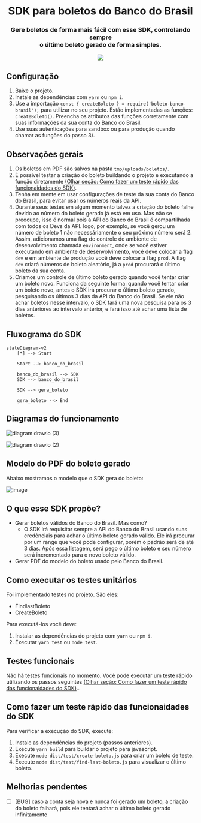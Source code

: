 <h1 align="center">SDK para boletos do Banco do Brasil</h1>
<h3 align="center">Gere boletos de forma mais fácil com esse SDK, controlando sempre<br> o último boleto gerado de forma simples.</h3>
<p align="center">
        <a href="https://github.com/filipeas/boleto-banco-brasil/releases/tag/0.1.0" alt="Version">
        <img src="https://img.shields.io/badge/version-0.0.6-green" /></a>
</p>

## Configuração
1) Baixe o projeto.
2) Instale as dependências com ``` yarn ``` ou ``` npm i ```.
3) Use a importação ``` const { createBoleto } = require('boleto-banco-brasil'); ``` para utilizar no seu projeto. Estão implementadas as funções: ``` createBoleto() ```. Preencha os atributos das funções corretamente com suas informações da sua conta do Banco do Brasil. 
4) Use suas autenticações para sandbox ou para produção quando chamar as funções do passo 3).

## Observações gerais
1) Os boletos em PDF são salvos na pasta ``` tmp/uploads/boletos/ ```.
2) É possível testar a criação do boleto buildando o projeto e executando a função diretamente [(Olhar seção: Como fazer um teste rápido das funcionaidades do SDK)](https://github.com/filipeas/boleto-banco-brasil#como-fazer-um-teste-r%C3%A1pido-das-funcionaidades-do-sdk).
3) Tenha em mente em usar configurações de teste da sua conta do Banco do Brasil, para evitar usar os números reais da API.
4) Durante seus testes em algum momento talvez a criação do boleto falhe devido ao número do boleto gerado já está em uso. Mas não se preocupe, isso é normal pois a API do Banco do Brasil é compartilhada com todos os Devs da API. logo, por exemplo, se você gerou um número de boleto 1 não necessáriamente o seu próximo número será 2. Assim, adicionamos uma flag de controle de ambiente de desenvolvimento chamada ``` environment ```, onde se você estiver executando em ambiente de desenvolvimento, você deve colocar a flag ``` dev ``` e em ambiente de produção você deve colocar a flag ``` prod ```. A flag ``` dev ``` criará números de boleto aleatório, já a ``` prod ``` procurará o último boleto da sua conta.
5) Criamos um controle de último boleto gerado quando você tentar criar um boleto novo. Funciona da seguinte forma: quando você tentar criar um boleto novo, antes o SDK irá procurar o último boleto gerado, pesquisando os últimos 3 dias da API do Banco do Brasil. Se ele não achar boletos nesse intervalo, o SDK fará uma nova pesquisa para os 3 dias anteriores ao intervalo anterior, e fará isso até achar uma lista de boletos.

## Fluxograma do SDK
```mermaid
stateDiagram-v2
    [*] --> Start

    Start --> banco_do_brasil

    banco_do_brasil --> SDK
    SDK --> banco_do_brasil

    SDK --> gera_boleto

    gera_boleto --> End
```

## Diagramas do funcionamento
![diagram drawio (3)](https://user-images.githubusercontent.com/23065588/201450114-d571aed7-2368-4f92-a6e3-160bfca9917e.png)

![diagram drawio (2)](https://user-images.githubusercontent.com/23065588/201450109-1f09c123-22cd-45b7-9e27-a783e3e8496a.png)

## Modelo do PDF do boleto gerado
Abaixo mostramos o modelo que o SDK gera do boleto:

![image](https://user-images.githubusercontent.com/23065588/201737206-96211474-1cf4-46db-95ea-71868a5e9a38.png)

## O que esse SDK propõe?
- Gerar boletos válidos do Banco do Brasil. Mas como?
    - O SDK irá requisitar sempre a API do Banco do Brasil usando suas credênciais para achar o último boleto gerado válido. Ele irá procurar por um range que você pode configurar, porém o padrão será de até 3 dias. Após essa listagem, será pego o último boleto e seu número será incrementado para o novo boleto válido.
- Gerar PDF do modelo do boleto usado pelo Banco do Brasil.

## Como executar os testes unitários
Foi implementado testes no projeto. São eles:
- FindlastBoleto
- CreateBoleto

Para executá-los você deve:

1) Instalar as dependências do projeto com ``` yarn ``` ou ``` npm i ```.
3) Executar ``` yarn test ``` ou ``` node test ```.

## Testes funcionais
Não há testes funcionais no momento. Você pode executar um teste rápido utilizando os passos seguintes [(Olhar seção: Como fazer um teste rápido das funcionaidades do SDK)](https://github.com/filipeas/boleto-banco-brasil#como-fazer-um-teste-r%C3%A1pido-das-funcionaidades-do-sdk)..

## Como fazer um teste rápido das funcionaidades do SDK
Para verificar a execução do SDK, execute:
1) Instale as dependências do projeto (passos anteriores).
2) Execute ``` yarn build ``` para buildar o projeto para javascript.
3) Execute ``` node dist/test/create-boleto.js ``` para criar um boleto de teste.
4) Execute ``` node dist/test/find-last-boleto.js ``` para visualizar o último boleto.

## Melhorias pendentes
- [ ] [BUG] caso a conta seja nova e nunca foi gerado um boleto, a criação do boleto falhará, pois ele tentará achar o último boleto gerado infinitamente